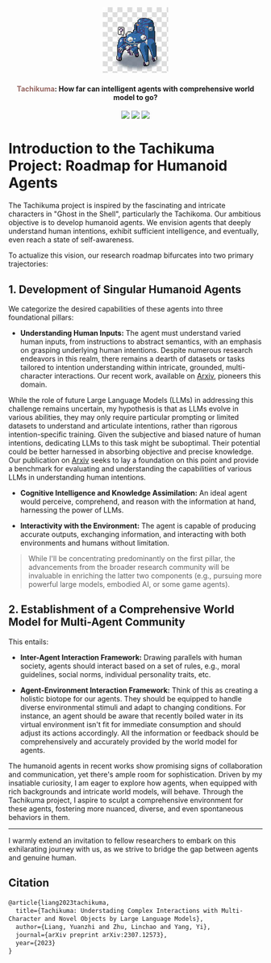 <p align="center">
  <a href="#">
<img src="tachikuma.jpg" alt="Logo" width="130"></a>
  <h4 align="center"><font color="#966661">Tachikuma</font>:  How far can intelligent agents with comprehensive world model to go?</h4>
  <p align="center">
    <a href='https://github.com/shikras/shikra'><img src='https://img.shields.io/badge/Project-Page-Green'></a>
    <a href='http://arxiv.org/abs/2306.15195'><img src='https://img.shields.io/badge/Paper-Arxiv-red'></a>
    <a href='http://demo.zhaozhang.net:7860'><img src='https://img.shields.io/badge/Online-Demo-green'></a>
  </p>
</p>


# Introduction to the Tachikuma Project: Roadmap for Humanoid Agents

The Tachikuma project is inspired by the fascinating and intricate characters in "Ghost in the Shell", particularly the Tachikoma. Our ambitious objective is to develop humanoid agents. We envision agents that deeply understand human intentions, exhibit sufficient intelligence, and eventually, even reach a state of self-awareness.

To actualize this vision, our research roadmap bifurcates into two primary trajectories:

## 1. Development of Singular Humanoid Agents

We categorize the desired capabilities of these agents into three foundational pillars:

- **Understanding Human Inputs:**  The agent must understand varied human inputs, from instructions to abstract semantics, with an emphasis on grasping underlying human intentions. Despite numerous research endeavors in this realm, there remains a dearth of datasets or tasks tailored to intention understanding within intricate, grounded, multi-character interactions. Our recent work, available on [Arxiv](https://arxiv.org/abs/2307.12573), pioneers this domain. 

While the role of future Large Language Models (LLMs) in addressing this challenge remains uncertain, my hypothesis is that as LLMs evolve in various abilities, they may only require particular prompting or limited datasets to understand and articulate intentions, rather than rigorous intention-specific training. Given the subjective and biased nature of human intentions, dedicating LLMs to this task might be suboptimal. Their potential could be better harnessed in absorbing objective and precise knowledge. Our publication on [Arxiv](https://arxiv.org/abs/2307.12573) seeks to lay a foundation on this point and provide a benchmark for evaluating and understanding the capabilities of various LLMs in understanding human intentions.


- **Cognitive Intelligence and Knowledge Assimilation:** An ideal agent would perceive, comprehend, and reason with the information at hand, harnessing the power of LLMs.

- **Interactivity with the Environment:** The agent is capable of producing accurate outputs, exchanging information, and interacting with both environments and humans without limitation.

> While I'll be concentrating predominantly on the first pillar, the advancements from the broader research community will be invaluable in enriching the latter two components (e.g., pursuing more powerful large models, embodied AI, or some game agents). 

## 2. Establishment of a Comprehensive World Model for Multi-Agent Community

This entails:

- **Inter-Agent Interaction Framework:** Drawing parallels with human society, agents should interact based on a set of rules, e.g., moral guidelines, social norms, individual personality traits, etc. 

- **Agent-Environment Interaction Framework:** Think of this as creating a holistic biotope for our agents. They should be equipped to handle diverse environmental stimuli and adapt to changing conditions. For instance, an agent should be aware that recently boiled water in its virtual environment isn't fit for immediate consumption and should adjust its actions accordingly. All the information or feedback should be comprehensively and accurately provided by the world model for agents. 

The humanoid agents in recent works show promising signs of collaboration and communication, yet there's ample room for sophistication. Driven by my insatiable curiosity, I am eager to explore how agents, when equipped with rich backgrounds and intricate world models, will behave. Through the Tachikuma project, I aspire to sculpt a comprehensive environment for these agents, fostering more nuanced, diverse, and even spontaneous behaviors in them.

---

I warmly extend an invitation to fellow researchers to embark on this exhilarating journey with us, as we strive to bridge the gap between agents and genuine human. 


## Citation
```
@article{liang2023tachikuma,
  title={Tachikuma: Understading Complex Interactions with Multi-Character and Novel Objects by Large Language Models},
  author={Liang, Yuanzhi and Zhu, Linchao and Yang, Yi},
  journal={arXiv preprint arXiv:2307.12573},
  year={2023}
}
```